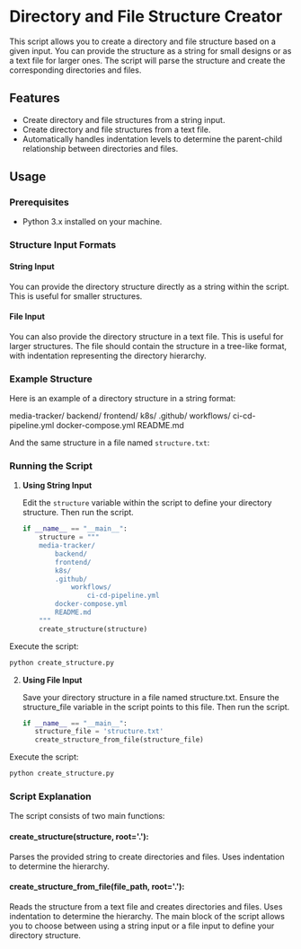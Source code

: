 # Directory and File Structure Creator

This script allows you to create a directory and file structure based on a given input. You can provide the structure as a string for small designs or as a text file for larger ones. The script will parse the structure and create the corresponding directories and files.

## Features

- Create directory and file structures from a string input.
- Create directory and file structures from a text file.
- Automatically handles indentation levels to determine the parent-child relationship between directories and files.

## Usage

### Prerequisites

- Python 3.x installed on your machine.

### Structure Input Formats

#### String Input

You can provide the directory structure directly as a string within the script. This is useful for smaller structures.

#### File Input

You can also provide the directory structure in a text file. This is useful for larger structures. The file should contain the structure in a tree-like format, with indentation representing the directory hierarchy.

### Example Structure

Here is an example of a directory structure in a string format:

media-tracker/
backend/
frontend/
k8s/
.github/
workflows/
ci-cd-pipeline.yml
docker-compose.yml
README.md


And the same structure in a file named `structure.txt`:


### Running the Script

1. **Using String Input**

   Edit the `structure` variable within the script to define your directory structure. Then run the script.

   ```python
   if __name__ == "__main__":
       structure = """
       media-tracker/
           backend/
           frontend/
           k8s/
           .github/
               workflows/
                   ci-cd-pipeline.yml
           docker-compose.yml
           README.md
       """
       create_structure(structure)
    ```
Execute the script:
```bash
python create_structure.py
```
2. **Using File Input**

   Save your directory structure in a file named structure.txt. Ensure the structure_file variable in the script points to this file. Then run the script.
     ```python
    if __name__ == "__main__":
        structure_file = 'structure.txt'
        create_structure_from_file(structure_file)
     ```
  Execute the script:
  
  ```bash
  python create_structure.py
  ```
### Script Explanation
The script consists of two main functions:

#### create_structure(structure, root='.'):

Parses the provided string to create directories and files.
Uses indentation to determine the hierarchy.

#### create_structure_from_file(file_path, root='.'):

Reads the structure from a text file and creates directories and files.
Uses indentation to determine the hierarchy.
The main block of the script allows you to choose between using a string input or a file input to define your directory structure.
